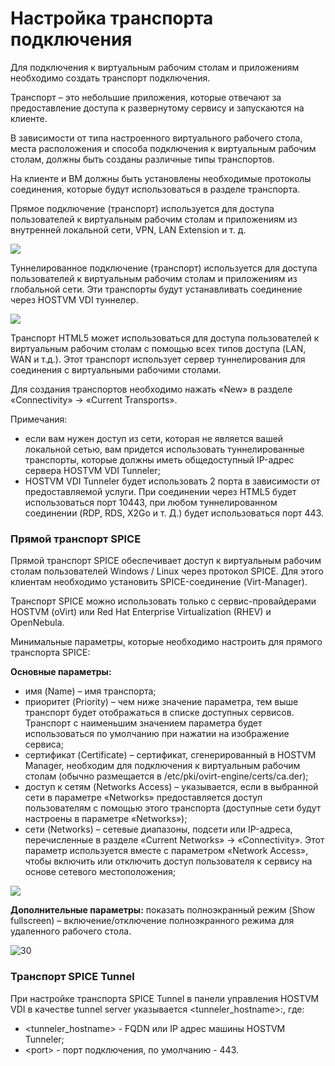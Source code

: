 # Настройка транспорта подключения

Для подключения к виртуальным рабочим столам и приложениям необходимо создать транспорт подключения.

Транспорт – это небольшие приложения, которые отвечают за предоставление доступа к развернутому сервису и запускаются на клиенте.

В зависимости от типа настроенного виртуального рабочего стола, места расположения и способа подключения к виртуальным рабочим столам, должны быть созданы различные типы транспортов.

На клиенте и ВМ должны быть установлены необходимые протоколы соединения, которые будут использоваться в разделе транспорта.

Прямое подключение (транспорт) используется для доступа пользователей к виртуальным рабочим столам и приложениям из внутренней локальной сети, VPN, LAN Extension и т. д.

![](../../.gitbook/assets/vdi\_ag25.png)

Туннелированное подключение (транспорт) используется для доступа пользователей к виртуальным рабочим столам и приложениям из глобальной сети. Эти транспорты будут устанавливать соединение через HOSTVM VDI туннелер.

![](../../.gitbook/assets/vdi\_ag26.png)

Транспорт HTML5 может использоваться для доступа пользователей к виртуальным рабочим столам с помощью всех типов доступа (LAN, WAN и т.д.). Этот транспорт использует сервер туннелирования для соединения с виртуальными рабочими столами.

Для создания транспортов необходимо нажать «New» в разделе «Connectivity» -> «Current Transports».

Примечания:

* если вам нужен доступ из сети, которая не является вашей локальной сетью, вам придется использовать туннелированные транспорты, которые должны иметь общедоступный IP-адрес сервера HOSTVM VDI Tunneler;
* HOSTVM VDI Tunneler будет использовать 2 порта в зависимости от предоставляемой услуги. При соединении через HTML5 будет использоваться порт 10443, при любом туннелированном соединении (RDP, RDS, X2Go и т. Д.) будет использоваться порт 443.

### Прямой транспорт SPICE

Прямой транспорт SPICE обеспечивает доступ к виртуальным рабочим столам пользователей Windows / Linux через протокол SPICE. Для этого клиентам необходимо установить SPICE-соединение (Virt-Manager).

Транспорт SPICE можно использовать только с сервис-провайдерами HOSTVM (oVirt) или Red Hat Enterprise Virtualization (RHEV) и OpenNebula.

Минимальные параметры, которые необходимо настроить для прямого транспорта SPICE:

**Основные параметры:**

* имя (Name) – имя транспорта;
* приоритет (Priority) – чем ниже значение параметра, тем выше транспорт будет отображаться в списке доступных сервисов. Транспорт с наименьшим значением параметра будет использоваться по умолчанию при нажатии на изображение сервиса;
* сертификат (Certificate) – сертификат, сгенерированный в HOSTVM Manager, необходим для подключения к виртуальным рабочим столам (обычно размещается в /etc/pki/ovirt-engine/certs/ca.der);
* доступ к сетям (Networks Access) – указывается, если в выбранной сети в параметре «Networks» предоставляется доступ пользователям с помощью этого транспорта (доступные сети будут настроены в параметре «Networks»);
* сети (Networks) – сетевые диапазоны, подсети или IP-адреса, перечисленные в разделе «Current Networks» -> «Connectivity». Этот параметр используется вместе с параметром «Network Access», чтобы включить или отключить доступ пользователя к сервису на основе сетевого местоположения;

![](../../.gitbook/assets/vdi\_ag29.png)

**Дополнительные параметры:** показать полноэкранный режим (Show fullscreen) – включение/отключение полноэкранного режима для удаленного рабочего стола.



![30](../../.gitbook/assets/vdi\_ag30.png)

### Транспорт SPICE Tunnel

При настройке транспорта SPICE Tunnel в панели управления HOSTVM VDI в качестве tunnel server указывается \<tunneler\_hostname>:, где:

* \<tunneler\_hostname> - FQDN или IP адрес машины HOSTVM Tunneler;
* \<port> - порт подключения, по умолчанию - 443.
